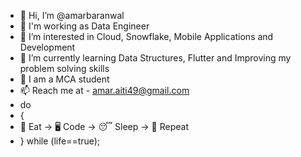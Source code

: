 - 👋 Hi, I’m @amarbaranwal
- 💼 I'm working as Data Engineer
- 👀 I’m interested in Cloud, Snowflake, Mobile Applications and Development
- 🌱 I’m currently learning Data Structures, Flutter and Improving my problem solving skills
- 💞️ I am a MCA student
- 📫 Reach me at - amar.aiti49@gmail.com
- do
-  { 
-    🍜 Eat -> 🖥️ Code -> 😴 Sleep -> 🔁 Repeat
-  } while (life==true);
<!--- - 💞️ I’m looking to collaborate on ... --->
<!---
amarnath baranwal/amarbaranwal123 is a ✨ special ✨ repository because its `README.md` (this file) appears on your GitHub profile.
You can click the Preview link to take a look at your changes.
--->
